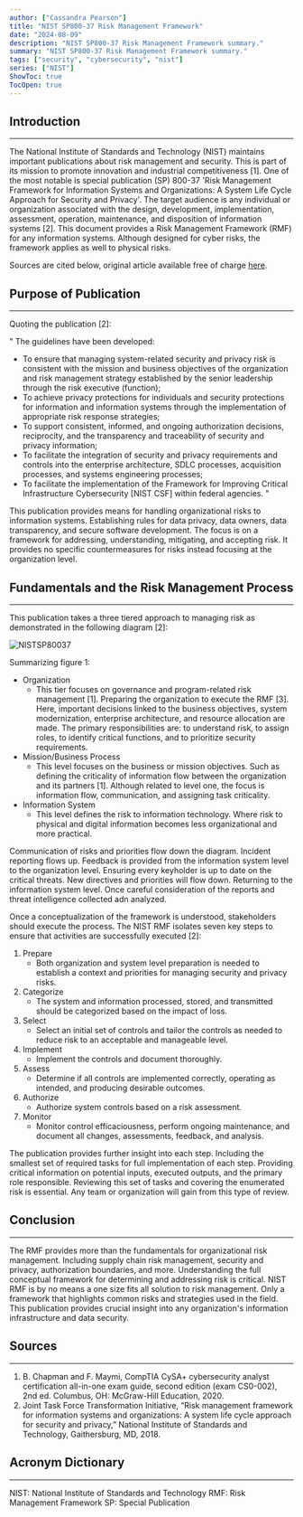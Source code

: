 ```yaml
---
author: ["Cassandra Pearson"]
title: "NIST SP800-37 Risk Management Framework"
date: "2024-08-09"
description: "NIST SP800-37 Risk Management Framework summary."
summary: "NIST SP800-37 Risk Management Framework summary."
tags: ["security", "cybersecurity", "nist"]
series: ["NIST"]
ShowToc: true
TocOpen: true
---
```


## **Introduction**

---

The National Institute of Standards and Technology (NIST) maintains important publications about risk management and security. This is part of its mission to promote innovation and industrial competitiveness [1]. One of the most notable is special publication (SP) 800-37 'Risk Management Framework for Information Systems and Organizations: A System Life Cycle Approach for Security and Privacy'. The target audience is any individual or organization associated with the design, development, implementation, assessment, operation, maintenance, and disposition of information systems [2]. This document provides a Risk Management Framework (RMF) for any information systems. Although designed for cyber risks, the framework applies as well to physical risks. 

Sources are cited below, original article available free of charge [here](https://nvlpubs.nist.gov/nistpubs/SpecialPublications/NIST.SP.800-37r2.pdf).

## **Purpose of Publication**

---

Quoting the publication [2]: 

" 
The guidelines have been developed:
- To ensure that managing system-related security and privacy risk is consistent with the mission and business objectives of the organization and risk management strategy established by the senior leadership through the risk executive (function);
- To achieve privacy protections for individuals and security protections for information and information systems through the implementation of appropriate risk response strategies;
- To support consistent, informed, and ongoing authorization decisions, reciprocity, and the transparency and traceability of security and privacy information;
- To facilitate the integration of security and privacy requirements and controls into the enterprise architecture, SDLC processes, acquisition processes, and systems engineering processes;
- To facilitate the implementation of the Framework for Improving Critical Infrastructure Cybersecurity [NIST CSF] within federal agencies.
"

This publication provides means for handling organizational risks to information systems. Establishing rules for data privacy, data owners, data transparency, and secure software development. The focus is on a framework for addressing, understanding, mitigating, and accepting risk. It provides no specific countermeasures for risks instead focusing at the organization level.

## **Fundamentals and the Risk Management Process**

---

This publication takes a three tiered approach to managing risk as demonstrated in the following diagram [2]:

![NISTSP80037](/images/NIST80037_Fig1.png "NIST SP800-37 Figure 1")

Summarizing figure 1:
- Organization
	- This tier focuses on governance and program-related risk management [1]. Preparing the organization to execute the RMF [3].  Here, important decisions linked to the business objectives, system modernization, enterprise architecture, and resource allocation are made. The primary responsibilities are: to understand risk, to assign roles, to identify critical functions, and to prioritize security requirements. 
- Mission/Business Process
	- This level focuses on the business or mission objectives. Such as defining the criticality of information flow between the organization and its partners [1]. Although related to level one, the focus is information flow, communication, and assigning task criticality. 
- Information System
	- This level defines the risk to information technology. Where risk to physical and digital information becomes less organizational and more practical.

Communication of risks and priorities flow down the diagram. Incident reporting flows up. Feedback is provided from the information system level to the organization level. Ensuring every keyholder is up to date on the critical threats. New directives and priorities will flow down. Returning to the information system level. Once careful consideration of the reports and threat intelligence collected adn analyzed. 

Once a conceptualization of the framework is understood, stakeholders should execute the process. The NIST RMF isolates seven key steps to ensure that activities are successfully executed [2]:
1. Prepare
	- Both organization and system level preparation is needed to establish a context and priorities for managing security and privacy risks.
2. Categorize
	- The system and information processed, stored, and transmitted should be categorized based on the impact of loss. 
3. Select
	- Select an initial set of controls and tailor the controls as needed to reduce risk to an acceptable and manageable level.
4. Implement
	- Implement the controls and document thoroughly.
5. Assess
	- Determine if all controls are implemented correctly, operating as intended, and producing desirable outcomes.
6. Authorize
	- Authorize system controls based on a risk assessment. 
7. Monitor
	- Monitor control efficaciousness, perform ongoing maintenance, and document all changes, assessments, feedback, and analysis. 

The publication provides further insight into each step. Including the smallest set of required tasks for full implementation of each step. Providing critical information on potential inputs, executed outputs, and the primary role responsible. Reviewing this set of tasks and covering the enumerated risk is essential. Any team or organization will gain from this type of review. 

## **Conclusion**

---

The RMF provides more than the fundamentals for organizational risk management. Including supply chain risk management, security and privacy, authorization boundaries, and more. Understanding the full conceptual framework for determining and addressing risk is critical. NIST RMF is by no means a one size fits all solution to risk management. Only a framework that highlights common risks and strategies used in the field. This publication provides crucial insight into any organization's information infrastructure and data security.

## **Sources**

---

1. B. Chapman and F. Maymi, CompTIA CySA+ cybersecurity analyst certification all-in-one exam guide, second edition (exam CS0-002), 2nd ed. Columbus, OH: McGraw-Hill Education, 2020.
2. Joint Task Force Transformation Initiative, “Risk management framework for information systems and organizations: A system life cycle approach for security and privacy,” National Institute of Standards and Technology, Gaithersburg, MD, 2018.

## **Acronym Dictionary**

---

NIST: National Institute of Standards and Technology 
RMF: Risk Management Framework 
SP: Special Publication 